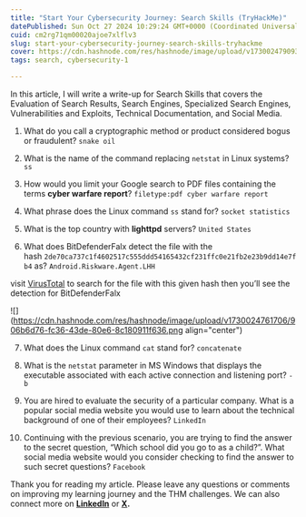 ```yaml
---
title: "Start Your Cybersecurity Journey: Search Skills (TryHackMe)"
datePublished: Sun Oct 27 2024 10:29:24 GMT+0000 (Coordinated Universal Time)
cuid: cm2rg71qm00020ajoe7xlflv3
slug: start-your-cybersecurity-journey-search-skills-tryhackme
cover: https://cdn.hashnode.com/res/hashnode/image/upload/v1730024790936/bef24f7e-aa1b-4f2c-9519-3190c7f4928f.png
tags: search, cybersecurity-1

---
```


In this article, I will write a write-up for Search Skills that covers the Evaluation of Search Results, Search Engines, Specialized Search Engines, Vulnerabilities and Exploits, Technical Documentation, and Social Media.

1. What do you call a cryptographic method or product considered bogus or fraudulent? `snake oil`
    
2. What is the name of the command replacing `netstat` in Linux systems? `ss`
    
3. How would you limit your Google search to PDF files containing the terms **cyber warfare report**? `filetype:pdf cyber warfare report`
    
4. What phrase does the Linux command `ss` stand for? `socket statistics`
    
5. What is the top country with **lighttpd** servers? `United States`
    
6. What does BitDefenderFalx detect the file with the hash `2de70ca737c1f4602517c555ddd54165432cf231ffc0e21fb2e23b9dd14e7fb4` as? `Android.Riskware.Agent.LHH`
    

visit [VirusTotal](https://www.virustotal.com/gui/home/search) to search for the file with this given hash then you’ll see the detection for BitDefenderFalx

![](https://cdn.hashnode.com/res/hashnode/image/upload/v1730024761706/906b6d76-fc36-43de-80e6-8c180911f636.png align="center")

7. What does the Linux command `cat` stand for? `concatenate`
    
8. What is the `netstat` parameter in MS Windows that displays the executable associated with each active connection and listening port? `-b`
    
9. You are hired to evaluate the security of a particular company. What is a popular social media website you would use to learn about the technical background of one of their employees? `LinkedIn`
    
10. Continuing with the previous scenario, you are trying to find the answer to the secret question, “Which school did you go to as a child?”. What social media website would you consider checking to find the answer to such secret questions? `Facebook`
    

Thank you for reading my article. Please leave any questions or comments on improving my learning journey and the THM challenges. We can also connect more on [**LinkedIn**](https://www.linkedin.com/in/sharon-jebitok) or [**X**](https://x.com/SharonJebitok)**.**
